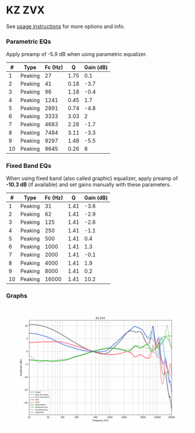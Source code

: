 # KZ ZVX
See [usage instructions](https://github.com/jaakkopasanen/AutoEq#usage) for more options and info.

### Parametric EQs
Apply preamp of -5.9 dB when using parametric equalizer.

|   # | Type    |   Fc (Hz) |    Q |   Gain (dB) |
|-----|---------|-----------|------|-------------|
|   1 | Peaking |        27 | 1.75 |         0.1 |
|   2 | Peaking |        41 | 0.18 |        -3.7 |
|   3 | Peaking |        96 | 1.18 |        -0.4 |
|   4 | Peaking |      1241 | 0.45 |         1.7 |
|   5 | Peaking |      2891 | 0.74 |        -4.8 |
|   6 | Peaking |      3333 | 3.03 |         2   |
|   7 | Peaking |      4683 | 2.28 |        -1.7 |
|   8 | Peaking |      7484 | 3.11 |        -3.3 |
|   9 | Peaking |      9297 | 1.48 |        -5.5 |
|  10 | Peaking |      9645 | 0.26 |         8   |

### Fixed Band EQs
When using fixed band (also called graphic) equalizer, apply preamp of **-10.3 dB** (if available) and set gains manually with these parameters.

|   # | Type    |   Fc (Hz) |    Q |   Gain (dB) |
|-----|---------|-----------|------|-------------|
|   1 | Peaking |        31 | 1.41 |        -3.6 |
|   2 | Peaking |        62 | 1.41 |        -2.9 |
|   3 | Peaking |       125 | 1.41 |        -2.6 |
|   4 | Peaking |       250 | 1.41 |        -1.1 |
|   5 | Peaking |       500 | 1.41 |         0.4 |
|   6 | Peaking |      1000 | 1.41 |         1.3 |
|   7 | Peaking |      2000 | 1.41 |        -0.1 |
|   8 | Peaking |      4000 | 1.41 |         1.9 |
|   9 | Peaking |      8000 | 1.41 |         0.2 |
|  10 | Peaking |     16000 | 1.41 |        10.2 |

### Graphs
![](./KZ%20ZVX.png)
